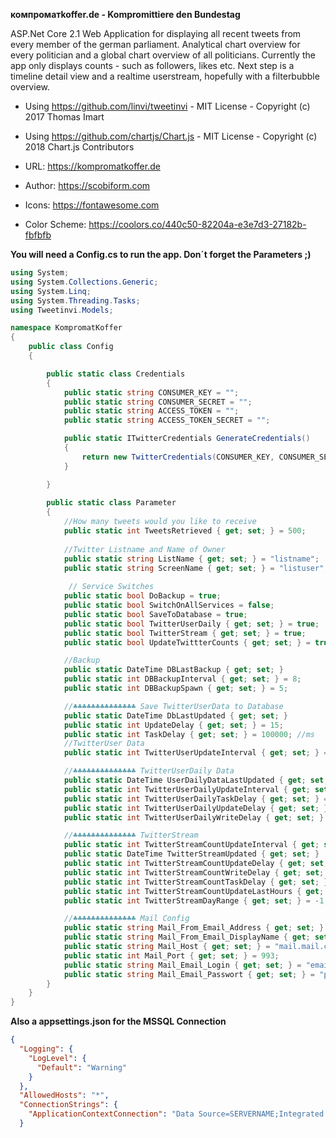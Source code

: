 <b>компроматkoffer.de - Kompromittiere den Bundestag</b>

ASP.Net Core 2.1 Web Application for displaying all recent tweets from every member of the german parliament. Analytical chart overview for every politician and a global chart overview of all politicians. Currently the app only displays counts - such as followers, likes etc. Next step is a timeline detail view and a realtime userstream, hopefully with a filterbubble overview.

- Using https://github.com/linvi/tweetinvi - MIT License - Copyright (c) 2017 Thomas Imart
- Using https://github.com/chartjs/Chart.js - MIT License - Copyright (c) 2018 Chart.js Contributors

- URL: https://kompromatkoffer.de
- Author: https://scobiform.com

- Icons: https://fontawesome.com
- Color Scheme: https://coolors.co/440c50-82204a-e3e7d3-27182b-fbfbfb

<b>You will need a Config.cs to run the app. Don´t forget the Parameters ;)</b>

```C#
using System;
using System.Collections.Generic;
using System.Linq;
using System.Threading.Tasks;
using Tweetinvi.Models;

namespace KompromatKoffer
{
    public class Config
    {

        public static class Credentials
        {
            public static string CONSUMER_KEY = "";
            public static string CONSUMER_SECRET = "";
            public static string ACCESS_TOKEN = "";
            public static string ACCESS_TOKEN_SECRET = "";

            public static ITwitterCredentials GenerateCredentials()
            {
                return new TwitterCredentials(CONSUMER_KEY, CONSUMER_SECRET, ACCESS_TOKEN, ACCESS_TOKEN_SECRET);
            }

        } 
        
        public static class Parameter
        {
            //How many tweets would you like to receive
            public static int TweetsRetrieved { get; set; } = 500;
			
            //Twitter Listname and Name of Owner
            public static string ListName { get; set; } = "listname";
            public static string ScreenName { get; set; } = "listuser";
            
			 // Service Switches
            public static bool DoBackup = true;
            public static bool SwitchOnAllServices = false;
            public static bool SaveToDatabase = true;
            public static bool TwitterUserDaily { get; set; } = true;
            public static bool TwitterStream { get; set; } = true;
            public static bool UpdateTwittterCounts { get; set; } = true;

            //Backup
            public static DateTime DBLastBackup { get; set; }
            public static int DBBackupInterval { get; set; } = 8;
            public static int DBBackupSpawn { get; set; } = 5;

            //♣♣♣♣♣♣♣♣♣♣♣♣♣♣ Save TwitterUserData to Database
            public static DateTime DbLastUpdated { get; set; }
            public static int UpdateDelay { get; set; } = 15;
            public static int TaskDelay { get; set; } = 100000; //ms
            //TwitterUser Data
            public static int TwitterUserUpdateInterval { get; set; } = 120;

            //♣♣♣♣♣♣♣♣♣♣♣♣♣♣ TwitterUserDaily Data
            public static DateTime UserDailyDataLastUpdated { get; set; }
            public static int TwitterUserDailyUpdateInterval { get; set; } = 300;
            public static int TwitterUserDailyTaskDelay { get; set; } = 240000; //ms
            public static int TwitterUserDailyUpdateDelay { get; set; } = 35;
            public static int TwitterUserDailyWriteDelay { get; set; } = 10000; //ms

            //♣♣♣♣♣♣♣♣♣♣♣♣♣♣ TwitterStream
            public static int TwitterStreamCountUpdateInterval { get; set; } = 30; //min
            public static DateTime TwitterStreamUpdated { get; set; }
            public static int TwitterStreamCountUpdateDelay { get; set; } = 30; //min
            public static int TwitterStreamCountWriteDelay { get; set; } = 2000; //ms
            public static int TwitterStreamCountTaskDelay { get; set; } = 50000; //ms
            public static int TwitterStreamCountUpdateLastHours { get; set; } = -24; //h
            public static int TwitterStreamDayRange { get; set; } = -1; //h

            //♣♣♣♣♣♣♣♣♣♣♣♣♣♣ Mail Config		
			public static string Mail_From_Email_Address { get; set; } = "email@email..com";
            public static string Mail_From_Email_DisplayName { get; set; } = "displayname";
            public static string Mail_Host { get; set; } = "mail.mail.com";
            public static int Mail_Port { get; set; } = 993;
            public static string Mail_Email_Login { get; set; } = "email.email.com";
            public static string Mail_Email_Passwort { get; set; } = "password";
        }
    }
} 
```

<b>Also a appsettings.json for the MSSQL Connection</b>
```json
{
  "Logging": {
    "LogLevel": {
      "Default": "Warning"
    }
  },
  "AllowedHosts": "*",
  "ConnectionStrings": {
    "ApplicationContextConnection": "Data Source=SERVERNAME;Integrated Security=False;User ID=USERLOGIN;Password=PASSWORD;Connect Timeout=30;Encrypt=False;TrustServerCertificate=True;ApplicationIntent=ReadWrite;MultiSubnetFailover=False"
  }
```

